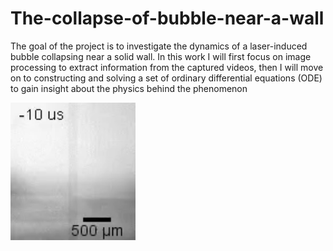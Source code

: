 # The-collapse-of-bubble-near-a-wall
The goal of the project is to investigate the dynamics of a laser-induced bubble collapsing near a solid wall. In this work I will first focus on image processing to extract information from the captured videos, then I will move on to constructing and solving a set of ordinary differential equations (ODE) to gain insight about the physics behind the phenomenon

<img src="https://github.com/dmnguyen92/The-collapse-of-bubble-near-a-wall/blob/master/bubble_collapses.gif" width="200" height="220" />
